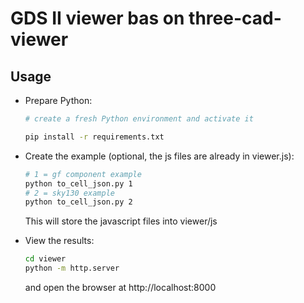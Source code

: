 # GDS II viewer bas on three-cad-viewer

## Usage

- Prepare Python:

    ```bash
    # create a fresh Python environment and activate it

    pip install -r requirements.txt
    ```

- Create the example (optional, the js files are already in viewer.js):

    ```bash
    # 1 = gf component example
    python to_cell_json.py 1
    # 2 = sky130 example
    python to_cell_json.py 2
    ```

    This will store the javascript files into viewer/js

- View the results:

    ```bash
    cd viewer
    python -m http.server
    ```

    and open the browser at http://localhost:8000
